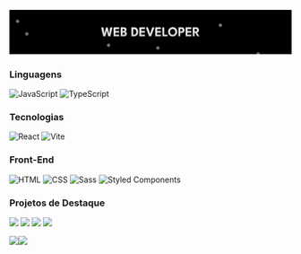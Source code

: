 ![](https://github.com/LucasMartins717/LucasMartins717/blob/main/assets/balls.gif)

### Linguagens

![JavaScript](https://img.shields.io/badge/-JavaScript-000?&logo=JavaScript)
![TypeScript](https://img.shields.io/badge/-TypeScript-000?&logo=TypeScript)

### Tecnologias

![React](https://img.shields.io/badge/-React-000?&logo=React)
![Vite](https://img.shields.io/badge/-Vite-000?&logo=Vite)

### Front-End

![HTML](https://img.shields.io/badge/-HTML-000?&logo=HTML5)
![CSS](https://img.shields.io/badge/-CSS-000?&logo=CSS3)
![Sass](https://img.shields.io/badge/-Sass-000?&logo=Sass)
![Styled Components](https://img.shields.io/badge/-Styled%20Components-000?&logo=styled-components)

### Projetos de Destaque

[![](https://img.shields.io/badge/-🍊%20Orbits-000)](https://github.com/LucasMartins717/Orbits)
[![](https://img.shields.io/badge/-🔎%20Image%20Search-000)](https://github.com/LucasMartins717/image-search)
[![](https://img.shields.io/badge/-📋%20Task%20Manager-000)](https://github.com/LucasMartins717/TaskManager-TS)
[![](https://img.shields.io/badge/-🛒%20Denipatch-000)](https://github.com/adamalston/https://github.com/LucasMartins717/Denipatch)

<a href="https://www.adamalston.com/"><img height="137px" src="https://github-readme-stats.vercel.app/api?username=adamalston&hide_title=true&hide_border=true&show_icons=true&include_all_commits=true&count_private=true&line_height=21&text_color=000&icon_color=000&bg_color=0,ea6161,ffc64d,fffc4d,52fa5a&theme=graywhite" /><!-- wi*quL3fcV --><img height="137px" src="https://github-readme-stats.vercel.app/api/top-langs/?username=adamalston&hide=html&hide_title=true&hide_border=true&layout=compact&langs_count=6&exclude_repo=comp426,Redventures-Movie-Quotes&text_color=000&icon_color=fff&bg_color=0,52fa5a,4dfcff,c64dff&theme=graywhite" /></a>
